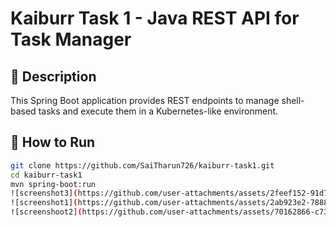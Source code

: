 # Kaiburr Task 1 - Java REST API for Task Manager

## 📌 Description
This Spring Boot application provides REST endpoints to manage shell-based tasks and execute them in a Kubernetes-like environment.

## 🚀 How to Run
```bash
git clone https://github.com/SaiTharun726/kaiburr-task1.git
cd kaiburr-task1
mvn spring-boot:run
![screenshot3](https://github.com/user-attachments/assets/2feef152-91d7-4851-955e-4cba968afb5b)
![screenshot1](https://github.com/user-attachments/assets/2ab923e2-7888-44ee-a16b-f506b08393d3)
![screenshoot2](https://github.com/user-attachments/assets/70162866-c738-44ad-a56c-3a1673e38bdc)
